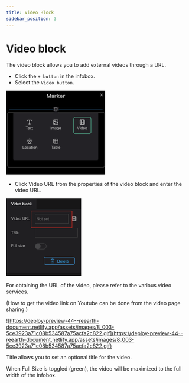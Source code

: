 ```yaml
---
title: Video Block
sidebar_position: 3
---
```


# Video block

The video block allows you to add external videos through a URL.

- Click the `+ button` in the infobox.
- Select the `Video button`.

![image](./img/0.png)

- Click Video URL from the properties of the video block and enter the video URL.

![image](./img/1.png)

For obtaining the URL of the video, please refer to the various video services.

(How to get the video link on Youtube can be done from the video page sharing.)

![https://deploy-preview-44--reearth-document.netlify.app/assets/images/8_003-5ce3923a71c08b534587a75acfa2c822.gif](https://deploy-preview-44--reearth-document.netlify.app/assets/images/8_003-5ce3923a71c08b534587a75acfa2c822.gif)

Title allows you to set an optional title for the video.

When Full Size is toggled (green), the video will be maximized to the full width of the infobox.